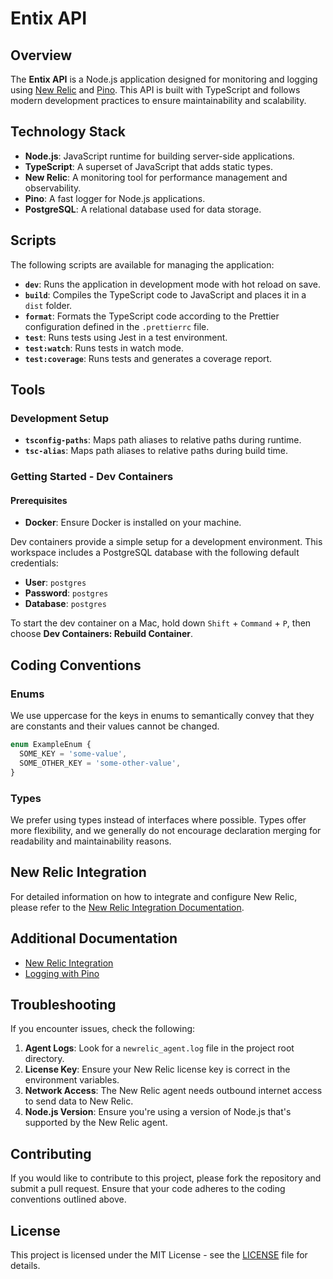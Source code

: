 # Entix API

## Overview

The **Entix API** is a Node.js application designed for monitoring and logging using [New Relic](https://newrelic.com/) and [Pino](https://getpino.io/). This API is built with TypeScript and follows modern development practices to ensure maintainability and scalability.

## Technology Stack

- **Node.js**: JavaScript runtime for building server-side applications.
- **TypeScript**: A superset of JavaScript that adds static types.
- **New Relic**: A monitoring tool for performance management and observability.
- **Pino**: A fast logger for Node.js applications.
- **PostgreSQL**: A relational database used for data storage.

## Scripts

The following scripts are available for managing the application:

- **`dev`**: Runs the application in development mode with hot reload on save.
- **`build`**: Compiles the TypeScript code to JavaScript and places it in a `dist` folder.
- **`format`**: Formats the TypeScript code according to the Prettier configuration defined in the `.prettierrc` file.
- **`test`**: Runs tests using Jest in a test environment.
- **`test:watch`**: Runs tests in watch mode.
- **`test:coverage`**: Runs tests and generates a coverage report.

## Tools

### Development Setup

- **`tsconfig-paths`**: Maps path aliases to relative paths during runtime.
- **`tsc-alias`**: Maps path aliases to relative paths during build time.

### Getting Started - Dev Containers

#### Prerequisites

- **Docker**: Ensure Docker is installed on your machine.

Dev containers provide a simple setup for a development environment. This workspace includes a PostgreSQL database with the following default credentials:

- **User**: `postgres`
- **Password**: `postgres`
- **Database**: `postgres`

To start the dev container on a Mac, hold down `Shift` + `Command` + `P`, then choose **Dev Containers: Rebuild Container**.

## Coding Conventions

### Enums

We use uppercase for the keys in enums to semantically convey that they are constants and their values cannot be changed.

```typescript
enum ExampleEnum {
  SOME_KEY = 'some-value',
  SOME_OTHER_KEY = 'some-other-value',
}
```

### Types

We prefer using types instead of interfaces where possible. Types offer more flexibility, and we generally do not encourage declaration merging for readability and maintainability reasons.

## New Relic Integration

For detailed information on how to integrate and configure New Relic, please refer to the [New Relic Integration Documentation](docs/newrelic.md).

## Additional Documentation

- [New Relic Integration](docs/newrelic.md)
- [Logging with Pino](docs/logging.md)

## Troubleshooting

If you encounter issues, check the following:

1. **Agent Logs**: Look for a `newrelic_agent.log` file in the project root directory.
2. **License Key**: Ensure your New Relic license key is correct in the environment variables.
3. **Network Access**: The New Relic agent needs outbound internet access to send data to New Relic.
4. **Node.js Version**: Ensure you're using a version of Node.js that's supported by the New Relic agent.

## Contributing

If you would like to contribute to this project, please fork the repository and submit a pull request. Ensure that your code adheres to the coding conventions outlined above.

## License

This project is licensed under the MIT License - see the [LICENSE](LICENSE) file for details.
